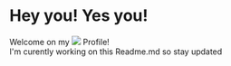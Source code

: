 # Hey you! Yes you!

Welcome on my ![](https://img.shields.io/github/followers/slovak-cat?label=Follow) Profile!  
I'm curently working on this Readme.md so stay updated